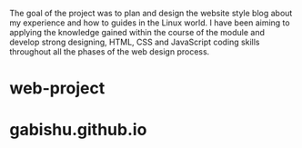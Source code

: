 The goal of the project was to plan and design the website style blog about my experience and how to guides in the Linux world. 
I have been aiming to applying the knowledge gained within the course of the module and develop strong designing, HTML, CSS and 
JavaScript coding skills throughout all the phases of the web design process.

# web-project

# gabishu.github.io
